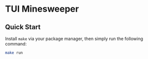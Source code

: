 # TUI Minesweeper

## Quick Start
Install `make` via your package manager, then simply run the following command:
```bash
make run
```
